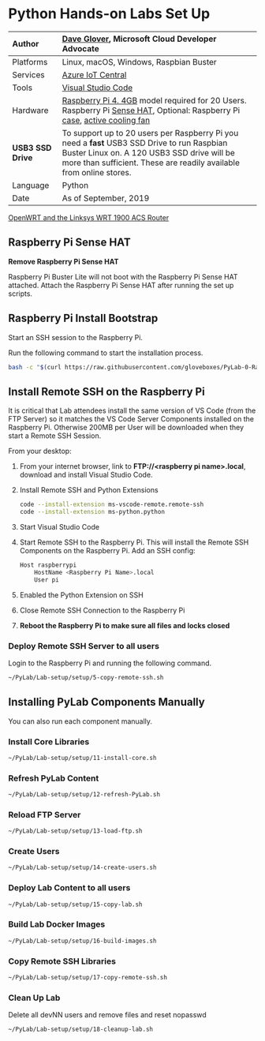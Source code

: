 # Python Hands-on Labs Set Up

|Author|[Dave Glover](https://developer.microsoft.com/en-us/advocates/dave-glover?WT.mc_id=pycon-blog-dglover), Microsoft Cloud Developer Advocate |
|:----|:---|
|Platforms | Linux, macOS, Windows, Raspbian Buster|
|Services | [Azure IoT Central](https://docs.microsoft.com/en-us/azure/iot-central/?WT.mc_id=pycon-blog-dglover) |
|Tools| [Visual Studio Code](https://code.visualstudio.com?WT.mc_id=pycon-blog-dglover)|
|Hardware | [Raspberry Pi 4. 4GB](https://www.raspberrypi.org/products/raspberry-pi-4-model-b/) model required for 20 Users. Raspberry Pi [Sense HAT](https://www.raspberrypi.org/products/sense-hat/), Optional: Raspberry Pi [case](https://shop.pimoroni.com/products/pibow-coupe-4?variant=29210100138067), [active cooling fan](https://shop.pimoroni.com/products/fan-shim)
|**USB3 SSD Drive**| To support up to 20 users per Raspberry Pi you need a **fast** USB3 SSD Drive to run Raspbian Buster Linux on. A 120 USB3 SSD drive will be more than sufficient. These are readily available from online stores.
|Language| Python|
|Date|As of September, 2019|

[OpenWRT and the Linksys WRT 1900 ACS Router](https://github.com/gloveboxes/Linksys-WRT-1900-ACS-with-Huawei-E3372-Hi-Link-LTE-Dongle)

## Raspberry Pi Sense HAT

**Remove Raspberry Pi Sense HAT**

Raspberry Pi Buster Lite will not boot with the Raspberry Pi Sense HAT attached. Attach the Raspberry Pi Sense HAT after running the set up scripts.

<!-- ## Update Raspberry Pi

```bash
sudo apt update && sudo apt upgrade -y && sudo reboot
``` -->

## Raspberry Pi Install Bootstrap

Start an SSH session to the Raspberry Pi.

Run the following command to start the installation process.

```bash
bash -c "$(curl https://raw.githubusercontent.com/gloveboxes/PyLab-0-Raspberry-Pi-Set-Up/master/setup.sh)"
```

## Install Remote SSH on the Raspberry Pi

It is critical that Lab attendees install the same version of VS Code (from the FTP Server) so it matches the VS Code Server Components installed on the Raspberry Pi. Otherwise 200MB per User will be downloaded when they start a Remote SSH Session.

From your desktop:

1. From your internet browser, link to **FTP://\<raspberry pi name>.local**, download and install Visual Studio Code.

2. Install Remote SSH and Python Extensions

    ```bash
    code --install-extension ms-vscode-remote.remote-ssh
    code --install-extension ms-python.python
    ```

3. Start Visual Studio Code
4. Start Remote SSH to the Raspberry Pi. This will install the Remote SSH Components on the Raspberry Pi. Add an SSH config:

    ```bash
    Host raspberrypi
        HostName <Raspberry Pi Name>.local
        User pi
    ```

5. Enabled the Python Extension on SSH
6. Close Remote SSH Connection to the Raspberry Pi
7. **Reboot the Raspberry Pi to make sure all files and locks closed**

### Deploy Remote SSH Server  to all users

Login to the Raspberry Pi and running the following command.

```bash
~/PyLab/Lab-setup/setup/5-copy-remote-ssh.sh
```

## Installing PyLab Components Manually

You can also run each component manually.

### Install Core Libraries

```bash
~/PyLab/Lab-setup/setup/11-install-core.sh
```

### Refresh PyLab Content

```bash
~/PyLab/Lab-setup/setup/12-refresh-PyLab.sh
```

### Reload FTP Server

```bash
~/PyLab/Lab-setup/setup/13-load-ftp.sh
```

### Create Users

```bash
~/PyLab/Lab-setup/setup/14-create-users.sh
```

### Deploy Lab Content to all users

```bash
~/PyLab/Lab-setup/setup/15-copy-lab.sh
```

### Build Lab Docker Images

```bash
~/PyLab/Lab-setup/setup/16-build-images.sh
```

### Copy Remote SSH Libraries

```bash
~/PyLab/Lab-setup/setup/17-copy-remote-ssh.sh
```

### Clean Up Lab

Delete all devNN users and remove files and reset nopasswd

```bash
~/PyLab/Lab-setup/setup/18-cleanup-lab.sh
```
